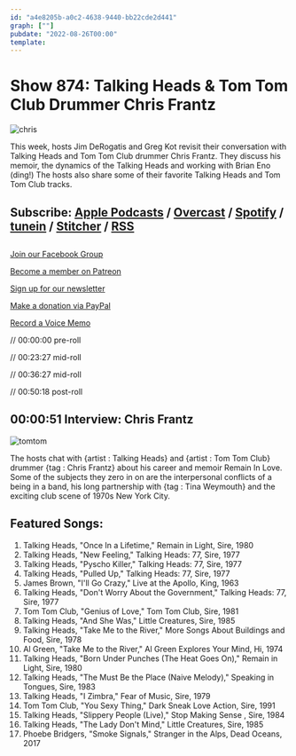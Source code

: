 ```yaml
---
id: "a4e8205b-a0c2-4638-9440-bb22cde2d441"
graph: [""]
pubdate: "2022-08-26T00:00"
template: 
---
```






# Show 874: Talking Heads & Tom Tom Club Drummer Chris Frantz

![chris](https://static.soundopinions.org/images/2022/8114-ijyu6l.jpeg)

This week, hosts Jim DeRogatis and Greg Kot revisit their conversation with Talking Heads and Tom Tom Club drummer Chris Frantz. They discuss his memoir, the dynamics of the Talking Heads and working with Brian Eno (ding!) The hosts also share some of their favorite Talking Heads and Tom Tom Club tracks.



## Subscribe: [Apple Podcasts](https://itunes.apple.com/us/podcast/sound-opinions/id94793843) / [Overcast](https://overcast.fm/itunes94793843/sound-opinions) / [Spotify](https://open.spotify.com/show/1kNR8YL7TBrQuRxDdS4wtU) / [tunein](https://tunein.com/podcasts/Music-Podcasts/Sound-Opinions-p60273/) / [Stitcher](http://www.stitcher.com/podcast/sound-opinions) / [RSS](https://feeds.simplecast.com/Nn6fjnB0)



## 

[Join our Facebook Group](https://bit.ly/3sivr9T)

[Become a member on Patreon](https://bit.ly/3slWZvc)

[Sign up for our newsletter](https://bit.ly/3eEvRnG)

[Make a donation via PayPal](https://bit.ly/3dmt9lU)

[Record a Voice Memo](https://bit.ly/2RyD5Ah)

// 00:00:00 pre-roll

// 00:23:27 mid-roll

// 00:36:27 mid-roll

// 00:50:18 post-roll



## 00:00:51 Interview: Chris Frantz

![tomtom](https://static.soundopinions.org/images/2022/91c3kwspeal-sl1425.jpg)

The hosts chat with {artist : Talking Heads} and {artist : Tom Tom Club} drummer {tag : Chris Frantz} about his career and memoir Remain In Love. Some of the subjects they zero in on are the interpersonal conflicts of a being in a band, his long partnership with {tag : Tina Weymouth} and the exciting club scene of 1970s New York City.



## Featured Songs:

1. Talking Heads, "Once In a Lifetime," Remain in Light, Sire, 1980
2. Talking Heads, "New Feeling," Talking Heads: 77, Sire, 1977
3. Talking Heads, "Pyscho Killer," Talking Heads: 77, Sire, 1977
4. Talking Heads, "Pulled Up," Talking Heads: 77, Sire, 1977
5. James Brown, "I'll Go Crazy," Live at the Apollo, King, 1963
6. Talking Heads, "Don't Worry About the Government," Talking Heads: 77, Sire, 1977
7. Tom Tom Club, "Genius of Love," Tom Tom Club, Sire, 1981
8. Talking Heads, "And She Was," Little Creatures, Sire, 1985
9. Talking Heads, "Take Me to the River," More Songs About Buildings and Food, Sire, 1978
10. Al Green, "Take Me to the River," Al Green Explores Your Mind, Hi, 1974
11. Talking Heads, "Born Under Punches (The Heat Goes On)," Remain in Light, Sire, 1980
12. Talking Heads, "The Must Be the Place (Naive Melody)," Speaking in Tongues, Sire, 1983
13. Talking Heads, "I Zimbra," Fear of Music, Sire, 1979
14. Tom Tom Club, "You Sexy Thing," Dark Sneak Love Action, Sire, 1991
15. Talking Heads, "Slippery People (Live)," Stop Making Sense , Sire, 1984
16. Talking Heads, "The Lady Don't Mind," Little Creatures, Sire, 1985
17. Phoebe Bridgers, "Smoke Signals," Stranger in the Alps, Dead Oceans, 2017